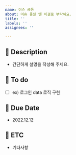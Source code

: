 ```yaml
---
name: 이슈 공통
about: 이슈 올릴 땐 이걸로 부탁해요.
title: ''
labels: ''
assignees: ''

---
```


## :rainbow: Description
- 간단하게 설명을 작성해 주세요.

## :rainbow: To do
- [ ] ex) 로그인 data 로직 구현

## :rainbow: Due Date
- 2022.12.12

## :rainbow: ETC
- 기타사항
